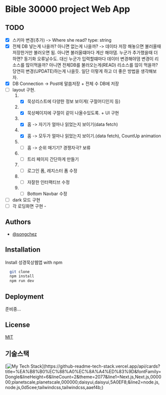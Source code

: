 # Bible 30000 project Web App

## TODO

- [x] 스키마 변경(추가) -> Where she read? type: string
- [x] 전체 DB 넣는게 나을까? 아니면 없는게 나을까? -> 데이타 저장 해놓으면 불러올때 저장한거만 불러오면 됨. 아니면 불러올떄마다 계산 해야댐. 누군가 추가했을때 더하면? 동기화 오류날수도. 대신 누군가 입력할떄마다 데이터 변경해야댐 변경이 리소스를 많이먹을까? 아니면 전체DB를 불러오는게(READ) 리소스를 많이 먹을까? 당연히 변경(UPDATE)하는게 나을듯. 일단 이렇게 하고 더 좋은 방법을 생각해보자.
- [x] DB Connection -> Post에 말씀저장 + 전체 수 DB에 저장
- [ ] layout 구현.
  1. - [x] 묵상리스트에 다양한 정보 보이게( 구절어디인지 등)
  2. - [x] 묵상페이지에 구절이 같이 나올수있도록. + UI 구현
  3. - [x] 홈 -> 자기가 얼마나 읽었는지 보이기(data fetch)
  4. - [x] 홈 -> 모두가 얼마나 읽었는지 보이기.(data fetch), CountUp animation
  5. - [ ] 홈 -> 순위 매기기? 경쟁자극? 보류
  6. - [ ] 트리 페이지 간단하게 만들기
  7. - [ ] 로그인 폼, 레지스터 폼 수정
  8. - [ ] 자잘한 인터랙티브 수정
  9. - [ ] Bottom Navbar 수정
- [ ] dark 모드 구현
- [ ] 각 로딩화면 구현 -

## Authors

- [@songchez](https://github.com/songchez)

## Installation

Install 성경묵상웹앱 with npm

```bash
  git clone
  npm install
  npm run dev
```

## Deployment

준비중...

## License

[MIT](https://choosealicense.com/licenses/mit/)

## 기술스택

[![My Tech Stack](https://github-readme-tech-stack.vercel.app/api/cards?title=%EA%B8%B0%EC%88%A0%EC%8A%A4%ED%83%9D&fontFamily=Dongle&lineHeight=6&lineCount=2&theme=2077&line1=Next.js,Next.js,000000;planetscale,planetscale,000000;daisyui,daisyui,5A0EF8;&line2=node.js,node.js,0d5cee;tailwindcss,tailwindcss,aaef4b;)](https://github-readme-tech-stack.vercel.app/api/cards?title=%EA%B8%B0%EC%88%A0%EC%8A%A4%ED%83%9D&fontFamily=Dongle&lineHeight=6&lineCount=2&theme=2077&line1=Next.js,Next.js,000000;planetscale,planetscale,000000;daisyui,daisyui,5A0EF8;&line2=node.js,node.js,0d5cee;tailwindcss,tailwindcss,aaef4b;)
